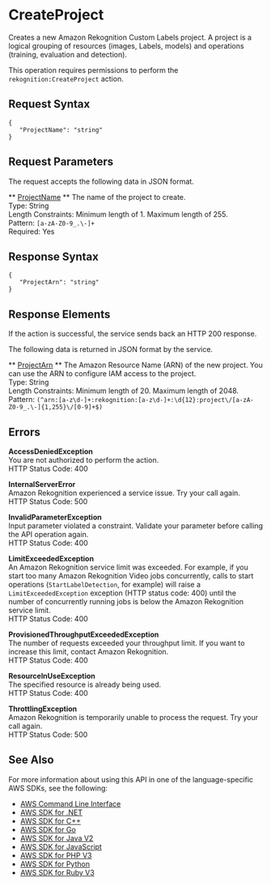 # CreateProject<a name="API_CreateProject"></a>

Creates a new Amazon Rekognition Custom Labels project\. A project is a logical grouping of resources \(images, Labels, models\) and operations \(training, evaluation and detection\)\. 

This operation requires permissions to perform the `rekognition:CreateProject` action\.

## Request Syntax<a name="API_CreateProject_RequestSyntax"></a>

```
{
   "ProjectName": "string"
}
```

## Request Parameters<a name="API_CreateProject_RequestParameters"></a>

The request accepts the following data in JSON format\.

 ** [ProjectName](#API_CreateProject_RequestSyntax) **   <a name="rekognition-CreateProject-request-ProjectName"></a>
The name of the project to create\.  
Type: String  
Length Constraints: Minimum length of 1\. Maximum length of 255\.  
Pattern: `[a-zA-Z0-9_.\-]+`   
Required: Yes

## Response Syntax<a name="API_CreateProject_ResponseSyntax"></a>

```
{
   "ProjectArn": "string"
}
```

## Response Elements<a name="API_CreateProject_ResponseElements"></a>

If the action is successful, the service sends back an HTTP 200 response\.

The following data is returned in JSON format by the service\.

 ** [ProjectArn](#API_CreateProject_ResponseSyntax) **   <a name="rekognition-CreateProject-response-ProjectArn"></a>
The Amazon Resource Name \(ARN\) of the new project\. You can use the ARN to configure IAM access to the project\.   
Type: String  
Length Constraints: Minimum length of 20\. Maximum length of 2048\.  
Pattern: `(^arn:[a-z\d-]+:rekognition:[a-z\d-]+:\d{12}:project\/[a-zA-Z0-9_.\-]{1,255}\/[0-9]+$)` 

## Errors<a name="API_CreateProject_Errors"></a>

 **AccessDeniedException**   
You are not authorized to perform the action\.  
HTTP Status Code: 400

 **InternalServerError**   
Amazon Rekognition experienced a service issue\. Try your call again\.  
HTTP Status Code: 500

 **InvalidParameterException**   
Input parameter violated a constraint\. Validate your parameter before calling the API operation again\.  
HTTP Status Code: 400

 **LimitExceededException**   
An Amazon Rekognition service limit was exceeded\. For example, if you start too many Amazon Rekognition Video jobs concurrently, calls to start operations \(`StartLabelDetection`, for example\) will raise a `LimitExceededException` exception \(HTTP status code: 400\) until the number of concurrently running jobs is below the Amazon Rekognition service limit\.   
HTTP Status Code: 400

 **ProvisionedThroughputExceededException**   
The number of requests exceeded your throughput limit\. If you want to increase this limit, contact Amazon Rekognition\.  
HTTP Status Code: 400

 **ResourceInUseException**   
The specified resource is already being used\.  
HTTP Status Code: 400

 **ThrottlingException**   
Amazon Rekognition is temporarily unable to process the request\. Try your call again\.  
HTTP Status Code: 500

## See Also<a name="API_CreateProject_SeeAlso"></a>

For more information about using this API in one of the language\-specific AWS SDKs, see the following:
+  [AWS Command Line Interface](https://docs.aws.amazon.com/goto/aws-cli/rekognition-2016-06-27/CreateProject) 
+  [AWS SDK for \.NET](https://docs.aws.amazon.com/goto/DotNetSDKV3/rekognition-2016-06-27/CreateProject) 
+  [AWS SDK for C\+\+](https://docs.aws.amazon.com/goto/SdkForCpp/rekognition-2016-06-27/CreateProject) 
+  [AWS SDK for Go](https://docs.aws.amazon.com/goto/SdkForGoV1/rekognition-2016-06-27/CreateProject) 
+  [AWS SDK for Java V2](https://docs.aws.amazon.com/goto/SdkForJavaV2/rekognition-2016-06-27/CreateProject) 
+  [AWS SDK for JavaScript](https://docs.aws.amazon.com/goto/AWSJavaScriptSDK/rekognition-2016-06-27/CreateProject) 
+  [AWS SDK for PHP V3](https://docs.aws.amazon.com/goto/SdkForPHPV3/rekognition-2016-06-27/CreateProject) 
+  [AWS SDK for Python](https://docs.aws.amazon.com/goto/boto3/rekognition-2016-06-27/CreateProject) 
+  [AWS SDK for Ruby V3](https://docs.aws.amazon.com/goto/SdkForRubyV3/rekognition-2016-06-27/CreateProject) 